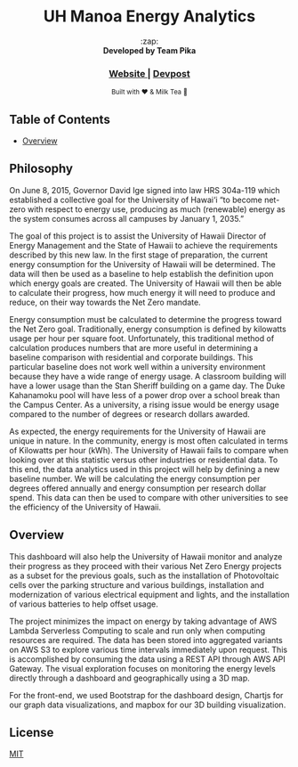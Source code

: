 <h1 align="center">UH Manoa Energy Analytics</h1>

<div align="center">
	:zap:
</div>
<div align="center">
  <strong>Developed by Team Pika</strong>
</div>

<div align="center">
  <h3>
  	<a href="https://hacc2018.github.io/Team-Pika/">
      Website
    </a>
  	<span> | </span>
    <a href="https://devpost.com/software/uh-manoa-energy-analytics">
      Devpost
    </a>
  </h3>
</div>

<div align="center">
  <sub>Built with ❤ & Milk Tea 🍵
</div>

## Table of Contents
- [Overview](#overview)

## Philosophy
On June 8, 2015, Governor David Ige signed into law HRS 304a-119 which established a collective goal for the University of Hawai‘i “to become net-zero with respect to energy use, producing as much (renewable) energy as the system consumes across all campuses by January 1, 2035.”

The goal of this project is to assist the University of Hawaii Director of Energy Management and the State of Hawaii to achieve the requirements described by this new law.  In the first stage of preparation, the current energy consumption for the University of Hawaii will be determined.  The data will then be used as a baseline to help establish the definition upon which energy goals are created.  The University of Hawaii will then be able to calculate their progress, how much energy it will need to produce and reduce, on their way towards the Net Zero mandate.  

Energy consumption must be calculated to determine the progress toward the Net Zero goal.  Traditionally, energy consumption is defined by kilowatts usage per hour per square foot.  Unfortunately, this traditional method of calculation produces numbers that are more useful in determining a baseline comparison with residential and corporate buildings. This particular baseline does not work well within a university environment because they have a wide range of energy usage.  A classroom building will have a lower usage than the Stan Sheriff building on a game day.  The Duke Kahanamoku pool will have less of a power drop over a school break than the Campus Center.  As a university, a rising issue would be energy usage compared to the number of degrees or research dollars awarded. 

As expected, the energy requirements for the University of Hawaii are unique in nature.  In the community, energy is most often calculated in terms of Kilowatts per hour (kWh).  The University of Hawaii fails to compare when looking over at this statistic versus other industries or residential data.  To this end, the data analytics used in this project will help by defining a new baseline number.  We will be calculating the energy consumption per degrees offered annually and energy consumption per research dollar spend.  This data can then be used to compare with other universities to see the efficiency of the University of Hawaii.

## Overview

This dashboard will also help the University of Hawaii monitor and analyze their progress as they proceed with their various Net Zero Energy projects as a subset for the previous goals, such as the installation of Photovoltaic cells over the parking structure and various buildings, installation and modernization of various electrical equipment and lights, and the installation of various batteries to help offset usage.

The project minimizes the impact on energy by taking advantage of AWS Lambda Serverless Computing to scale and run only when computing resources are required. The data has been stored into aggregated variants on AWS S3 to explore various time intervals immediately upon request. This is accomplished by consuming the data using a REST API through AWS API Gateway. The visual exploration focuses on monitoring the energy levels directly through a dashboard and geographically using a 3D map.

For the front-end, we used Bootstrap for the dashboard design, Chartjs for our graph data visualizations, and mapbox for our 3D building visualization. 

## License
[MIT](https://tldrlegal.com/license/mit-license)
